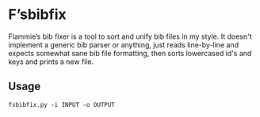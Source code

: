 # F’sbibfix

Flammie’s bib fixer is a tool to sort and unify bib files in my style. It
doesn't implement a generic bib parser or anything, just reads line-by-line and
expects somewhat sane bib file formatting, then sorts lowercased id's and keys
and prints a new file.

## Usage

```shell
fsbibfix.py -i INPUT -o OUTPUT
```

